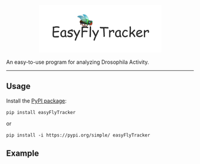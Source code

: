
<div align='center'>

![logo](imgs/logo.jpg)
</div>


An easy-to-use program for analyzing Drosophila Activity.

---

## Usage

Install the [PyPI package](https://pypi.org/project/easyFlyTracker/):

```commandline
pip install easyFlyTracker
```
or 
```commandline
pip install -i https://pypi.org/simple/ easyFlyTracker
```

## Example
